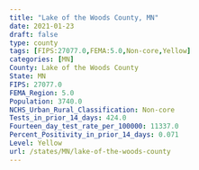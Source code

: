 ```yaml
---
title: "Lake of the Woods County, MN"
date: 2021-01-23
draft: false
type: county
tags: [FIPS:27077.0,FEMA:5.0,Non-core,Yellow]
categories: [MN]
County: Lake of the Woods County
State: MN
FIPS: 27077.0
FEMA_Region: 5.0
Population: 3740.0
NCHS_Urban_Rural_Classification: Non-core
Tests_in_prior_14_days: 424.0
Fourteen_day_test_rate_per_100000: 11337.0
Percent_Positivity_in_prior_14_days: 0.071
Level: Yellow
url: /states/MN/lake-of-the-woods-county
---
```



